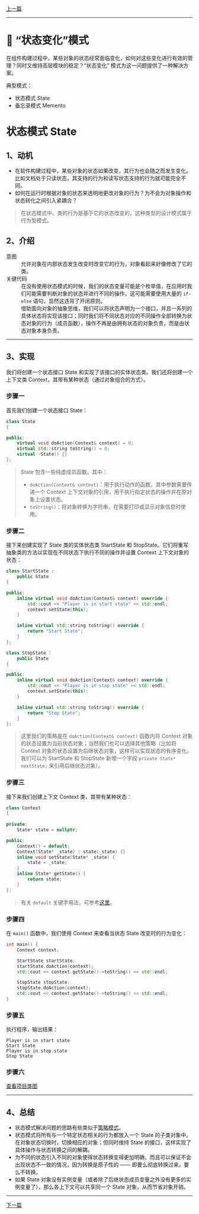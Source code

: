 [上一篇](../Mediator%20Pattern/README.md)

---

# 💠 “状态变化”模式

在组件构建过程中，某些对象的状态经常面临变化，如何对这些变化进行有效的管理？同时又维持高层模块的稳定？“状态变化” 模式为这一问题提供了一种解决方案。

典型模式：
* 状态模式 State
* 备忘录模式 Memento

# 状态模式 State

## 1、动机

* 在软件构建过程中，某些对象的状态如果改变，其行为也会随之而发生变化。比如文档处于只读状态，其支持的行为和读写状态支持的行为就可能完全不同。
* 如何在运行时根据对象的状态来透明地更改对象的行为？为不会为对象操作和状态转化之间引入紧耦合？

> 在状态模式中，类的行为是基于它的状态改变的。这种类型的设计模式属于行为型模式。

## 2、介绍

<dl>
    <dt>意图</dt>
    <dd>允许对象在内部状态发生改变时改变它的行为，对象看起来好像修改了它的类。</dd>
    <dt>关键代码</dt>
    <dd>在没有使用状态模式的时候，我们的状态变量可能是个枚举值，在应用时我们可能需要判断对象的状态并进行不同的操作，这可能需要使用大量的 <code>if-else</code> 语句，显然这违背了开闭原则。<br>借助面向对象的抽象思维，我们可以将状态声明为一个接口，并且一系列的具体状态将实现该接口；同时我们将不同状态对应的不同操作全部转换为状态对象的行为（成员函数），操作不再是由拥有状态的对象负责，而是由状态对象本身负责。</dd>
</dl>

---

## 3、实现

我们将创建一个状态接口 State 和实现了该接口的实体状态类。我们还将创建一个上下文类 Context，其带有某种状态（通过对象组合的方式）。

### 步骤一

首先我们创建一个状态接口 State：

```cpp
class State
{

public:
	virtual void doAction(Context& context) = 0;
	virtual std::string toString() = 0;
	virtual ~State() {}
};
```

> State 包含一些纯虚成员函数。其中：
> * `doAction(Context& context)`：用于执行动作的函数。其中参数需要传递一个 Context 上下文对象的引用，用于执行指定状态的操作并在原对象上设置状态。
> * `toString()`：将对象转换为字符串，在需要打印或显示对象信息时使用。

### 步骤二

接下来创建实现了 State 类的实体状态类 StartState 和 StopState。它们将重写抽象类的方法以实现在不同状态下执行不同的操作并设置 Context 上下文对象的状态：

```cpp
class StartState :
	public State
{

public:
	inline virtual void doAction(Context& context) override {
		std::cout << "Player is in start state" << std::endl;
		context.setState(this);
	}

	inline virtual std::string toString() override {
		return "Start State";
	}
};

class StopState :
	public State
{

public:
	inline virtual void doAction(Context& context) override {
		std::cout << "Player is in stop state" << std::endl;
		context.setState(this);
	}

	inline virtual std::string toString() override {
		return "Stop State";
	}
};
```

> 这里我们的策略是在 `doAction(Context& context)` 函数内将 Context 对象的状态设置为当前状态对象；当然我们也可以选择其他策略（比如将 Context 对象的状态设置为后继状态对象，这样可以实现状态的有序变化。我们可以为 StartState 和 StopState 新增一个字段 `private State* nextState;` 来引用后继状态对象）。

### 步骤三

接下来我们创建上下文 Context 类，其带有某种状态：

```cpp
class Context
{
	
private:
	State* state = nullptr;

public:
	Context() = default;	
	Context(State* _state) : state(_state) {}
	inline void setState(State* _state) {
		state = _state;
	}
	inline State* getState() {
		return state;
	}
};
```

> 有关 `default` 关键字用法，可参考[这里](https://stackoverflow.com/questions/6502828/what-does-default-mean-after-a-class-function-declaration)。

### 步骤四

在 `main()` 函数中，我们使用 Context 来查看当状态 State 改变时的行为变化：

```cpp
int main() {
	Context context;

	StartState startState;
	startState.doAction(context);
	std::cout << context.getState()->toString() << std::endl;

	StopState stopState;
	stopState.doAction(context);
	std::cout << context.getState()->toString() << std::endl;
}
```

### 步骤五

执行程序，输出结果：

```plain
Player is in start state
Start State
Player is in stop state
Stop State
```

### 步骤六

[查看项目类图](https://learn.microsoft.com/zh-cn/visualstudio/ide/class-designer/designing-and-viewing-classes-and-types?view=vs-2022#add-class-diagrams-to-projects)

---

## 4、总结

* 状态模式解决问题的思路有些类似于[策略模式](../Strategy%20Pattern/README.md)。
* 状态模式将所有与一个特定状态相关的行为都放入一个 State 的子类对象中。在对象状态切换时，切换相应的对象；但同时维持 State 的接口，这样实现了具体操作与状态转换之间的解耦。
* 为不同的状态引入不同的对象使得状态转换变得更加明确，而且可以保证不会出现状态不一致的情况，因为转换是原子性的 —— 即要么彻底转换过来，要么不转换。
* 如果 State 对象没有实例变量（或者除了后继状态成员变量之外没有更多的实例变量了），那么各上下文可以共享同一个 State 对象，从而节省对象开销。

---

[下一篇](../Memento%20Pattern/README.md)